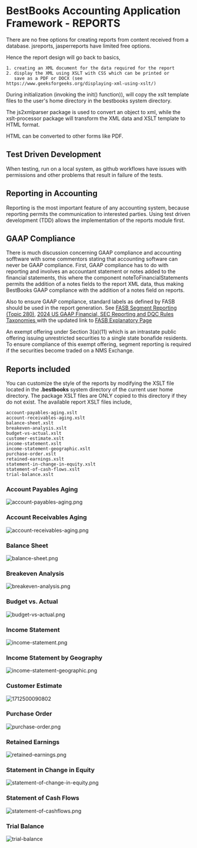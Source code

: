 # BestBooks Accounting Application Framework - REPORTS

There are no free options for creating reports from content received from a database. jsreports, jasperreports have limited free options.

Hence the report design will go back to basics,

    1. creating an XML document for the data required for the report
    2. display the XML using XSLT with CSS which can be printed or
       save as a PDF or DOCX (see https://www.geeksforgeeks.org/displaying-xml-using-xslt/)

During initialization (invoking the init() function)), will copy the xslt template files to the user's home directory in the bestbooks system directory.

The js2xmlparser package is used to convert an object to xml, while the xslt-processor package will transform the XML data and XSLT template to HTML format.

HTML can be converted to other forms like PDF.

## Test Driven Development
When testing, run on a local system, as github workflows have issues with permissions and other problems that result in failure of the tests.

## Reporting in Accounting

Reporting is the most important feature of any accounting system, because reporting permits the communication to interested parties. Using test driven development (TDD) allows the implementation of the reports module first.

## GAAP Compliance

There is much discussion concerning GAAP compliance and accounting sofftware with some commentors stating that accounting software can never be GAAP compliance. First, GAAP compliance has to do with reporting and involves an accountant statement or notes added to the financial statements, this where the component noteToFinancialStatements permits the addition of a notes fields to the report XML data, thus making BestBooks GAAP compliance with the addition of a notes field on reports.

Also to ensure GAAP compliance, standard labels as defined by FASB should be used in the report generation. See [FASB Segment Reporting (Topic 280)](https://www.fasb.org/page/ShowPdf?path=ASU%202023-07.pdf),  [2024 US GAAP Financial, SEC Reporting and DQC Rules Taxonomies ](https://xbrl.us/xbrl-taxonomy/2024-us-gaap/)with the updated link to [FASB Explanatory Page ](https://fasb.org/projects/fasb-taxonomies)

An exempt offering under Section 3(a)(11) which is an intrastate public offering issuing unrestricted securities to a single state bonafide residents. To ensure compliance of this exempt offering, segment reporting is required if the securities become traded on a NMS Exchange.

## Reports included

You can customize the style of the reports by modifying the XSLT file located in the **.bestbooks** system directory of the current user home directory. The package XSLT files are ONLY copied to this directory if they do not exist. The available report XSLT files include,

```
account-payables-aging.xslt
account-receivables-aging.xslt
balance-sheet.xslt
breakeven-analysis.xslt
budget-vs-actual.xslt
customer-estimate.xslt
income-statement.xslt
income-statement-geographic.xslt
purchase-order.xslt
retained-earnings.xslt
statement-in-change-in-equity.xslt
statement-of-cash-flows.xslt
trial-balance.xslt
```

### Account Payables Aging

![account-payables-aging.png](https://github.com/pingleware/bestbooks-reports/blob/master/image/README/account-payables-aging.png)

### Account Receivables Aging

![account-receivables-aging.png](https://github.com/pingleware/bestbooks-reports/blob/master/image/README/account-receivables-aging.png)

### Balance Sheet

![balance-sheet.png](https://github.com/pingleware/bestbooks-reports/blob/master/image/README/balance-sheet.png)

### Breakeven Analysis

![breakeven-analysis.png](https://github.com/pingleware/bestbooks-reports/blob/master/image/README/breakeven-analysis.png)

### Budget vs. Actual

![budget-vs-actual.png](https://github.com/pingleware/bestbooks-reports/blob/master/image/README/budget-vs-actual.png)

### Income Statement

![income-statement.png](https://github.com/pingleware/bestbooks-reports/blob/master/image/README/income-statement.png)

### Income Statement by Geography

![income-statement-geographic.png](https://github.com/pingleware/bestbooks-reports/blob/master/image/README/income-statement-geographic.png)

### Customer Estimate

![1712500090802](https://github.com/pingleware/bestbooks-reports/blob/master/image/README/1712500090802.png)

### Purchase Order

![purchase-order.png](https://github.com/pingleware/bestbooks-reports/blob/master/image/README/purchase-order.png)

### Retained Earnings

![retained-earnings.png](https://github.com/pingleware/bestbooks-reports/blob/master/image/README/retained-earnings.png)


### Statement in Change in Equity

![statement-of-change-in-equity.png](https://github.com/pingleware/bestbooks-reports/blob/master/image/README/statement-of-change-in-equity.png)

### Statement of Cash Flows

![statement-of-cashflows.png](https://github.com/pingleware/bestbooks-reports/blob/master/image/README/statement-of-cashflows.png)

### Trial Balance

![trial-balance](https://github.com/pingleware/bestbooks-reports/blob/master/image/README/trial-balance.png)
